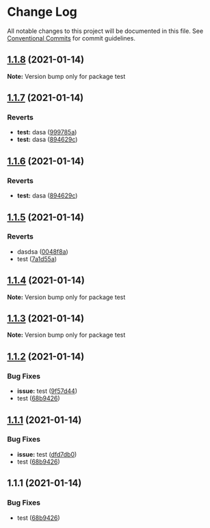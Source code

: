 # Change Log

All notable changes to this project will be documented in this file.
See [Conventional Commits](https://conventionalcommits.org) for commit guidelines.

## [1.1.8](https://github.com/dilyanatanasov177/lerna-test/compare/test@1.1.8...test@1.1.8) (2021-01-14)

**Note:** Version bump only for package test





## [1.1.7](https://github.com/dilyanatanasov177/lerna-test/compare/test@1.1.5...test@1.1.7) (2021-01-14)


### Reverts

* **test:** dasa ([999785a](https://github.com/dilyanatanasov177/lerna-test/commit/999785ae365db1a14a758ed7d211ffa0704e85c2))
* **test:** dasa ([894629c](https://github.com/dilyanatanasov177/lerna-test/commit/894629c82bca7150ecba1d793218b6f5853a8f1c))





## [1.1.6](https://github.com/dilyanatanasov177/lerna-test/compare/test@1.1.5...test@1.1.6) (2021-01-14)


### Reverts

* **test:** dasa ([894629c](https://github.com/dilyanatanasov177/lerna-test/commit/894629c82bca7150ecba1d793218b6f5853a8f1c))





## [1.1.5](https://github.com/dilyanatanasov177/lerna-test/compare/test@1.1.2...test@1.1.5) (2021-01-14)


### Reverts

* dasdsa ([0048f8a](https://github.com/dilyanatanasov177/lerna-test/commit/0048f8a7f4327a211f140e6f3db2d3b9df558a0d))
* test ([7a1d55a](https://github.com/dilyanatanasov177/lerna-test/commit/7a1d55a006e71ee801dc806970128f680ce3efb1))





## [1.1.4](https://github.com/dilyanatanasov177/lerna-test/compare/test@1.1.2...test@1.1.4) (2021-01-14)

**Note:** Version bump only for package test





## [1.1.3](https://github.com/dilyanatanasov177/lerna-test/compare/test@1.1.2...test@1.1.3) (2021-01-14)

**Note:** Version bump only for package test





## [1.1.2](https://github.com/dilyanatanasov177/lerna-test/compare/test@1.1.1...test@1.1.2) (2021-01-14)


### Bug Fixes

* **issue:** test ([9f57d44](https://github.com/dilyanatanasov177/lerna-test/commit/9f57d443a942961954c1080f9cdd42822f059983))
* test ([68b9426](https://github.com/dilyanatanasov177/lerna-test/commit/68b9426fd5f3621973473443b5dd8eec74455444))





## [1.1.1](https://github.com/dilyanatanasov177/lerna-test/compare/test@1.1.1...test@1.1.1) (2021-01-14)


### Bug Fixes

* **issue:** test ([dfd7db0](https://github.com/dilyanatanasov177/lerna-test/commit/dfd7db042b2ed9ffbf57f4836892a677f922c180))
* test ([68b9426](https://github.com/dilyanatanasov177/lerna-test/commit/68b9426fd5f3621973473443b5dd8eec74455444))





## 1.1.1 (2021-01-14)


### Bug Fixes

* test ([68b9426](https://github.com/dilyanatanasov177/lerna-test/commit/68b9426fd5f3621973473443b5dd8eec74455444))
